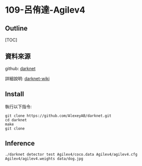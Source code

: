 # 109-呂侑達-Agilev4
## Outline
[TOC]
## 資料來源
github: [darknet](https://github.com/AlexeyAB/darknet)

詳細說明: [darknet-wiki](https://github.com/AlexeyAB/darknet/wiki)
## Install
執行以下指令:
```python=
git clone https://github.com/AlexeyAB/darknet.git
cd darknet
make
git clone
```
## Inference
```python=
./darknet detector test Agilev4/coco.data Agilev4/agilev4.cfg Agilev4/agilev4.weights data/dog.jpg
```
